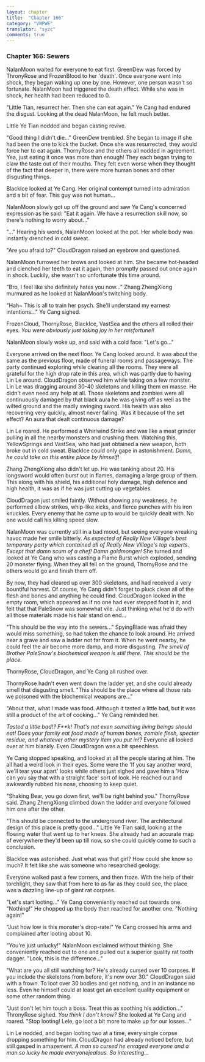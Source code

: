 ```yaml
---
layout: chapter
title:  "Chapter 166"
category: "VWPWE"
translator: "syzc"
comments: true
---
```


### Chapter 166: Sewers

NalanMoon waited for everyone to eat first. GreenDew was forced by ThronyRose and FrozenBlood to her 'death'. Once everyone went into shock, they began waking up one by one. However, one person wasn't so fortunate. NalanMoon had triggered the death effect. While she was in shock, her health had been reduced to 0.

"Little Tian, resurrect her. Then she can eat again." Ye Cang had endured the disgust. Looking at the dead NalanMoon, he felt much better.

Little Ye Tian nodded and began casting revive.

"Good thing I didn't die..." GreenDew trembled. She began to image if she had been the one to kick the bucket. Once she was resurrected, they would force her to eat again. ThornyRose and the others all nodded in agreement. Yea, just eating it once was more than enough! They each began trying to claw the taste out of their mouths. They felt even worse when they thought of the fact that deeper in, there were more human bones and other disgusting things.

BlackIce looked at Ye Cang. Her original contempt turned into admiration and a bit of fear. This guy was not human...

NalanMoon slowly got up off the ground and saw Ye Cang's concerned expression as he said: "Eat it again. We have a resurrection skill now, so there's nothing to worry about..."

"..." Hearing his words, NalanMoon looked at the pot. Her whole body was instantly drenched in cold sweat.

"Are you afraid to?" CloudDragon raised an eyebrow and questioned.

NalanMoon furrowed her brows and looked at him. She became hot-headed and clenched her teeth to eat it again, then promptly passed out once again in shock. Luckily, she wasn't so unfortunate this time around.

"Bro, I feel like she definitely hates you now..." Zhang ZhengXiong murmured as he looked at NalanMoon's twitching body.

"Hah~ This is all to train her psych. She'll understand my earnest intentions..." Ye Cang sighed.

FrozenCloud, ThornyRose, BlackIce, VastSea and the others all rolled their eyes. *You were obviously just taking joy in her misfortune!!*

NalanMoon slowly woke up, and said with a cold face: "Let's go..."

Everyone arrived on the next floor. Ye Cang looked around. It was about the same as the previous floor, made of funeral rooms and passageways. The party continued exploring while clearing all the rooms. They were all grateful for the high drop rate in this area, which was partly due to having Lin Le around. CloudDragon observed him while taking on a few monster. Lin Le was dragging around 30-40 skeletons and killing them en masse. He didn't even need any help at all. Those skeletons and zombies were all continuously damaged by that black aura he was giving off as well as the wilted ground and the madly swinging sword. His health was also recovering very quickly, almost never falling. Was it because of the set effect? An aura that dealt continuous damage?

Lin Le roared. He performed a Whirlwind Strike and was like a meat grinder pulling in all the nearby monsters and crushing them. Watching this, YellowSprings and VastSea, who had just obtained a new weapon, both broke out in cold sweat. BlackIce could only gape in astonishment. *Damn, he could take on this entire place by himself!*

Zhang ZhengXiong also didn't let up. He was tanking about 20. His longsword would often burst out in flames, damaging a large group of them. This along with his shield, his additional holy damage, high defence and high health, it was as if he was just cutting up vegetables.

CloudDragon just smiled faintly. Without showing any weakness, he performed elbow strikes, whip-like kicks, and fierce punches with his iron knuckles. Every enemy that he came up to would be quickly dealt with. No one would call his killing speed slow.

NalanMoon was currently still in a bad mood, but seeing everyone wreaking havoc made her smile bitterly. *As expected of Really New Village's best temporary party which contained all of Really New Village's top experts. Except that damn scum of a chef! Damn goldmonger!* She turned and looked at Ye Cang who was casting a Flame Burst which exploded, sending 20 monster flying. When they all fell on the ground, ThornyRose and the others would go and finish them off.

By now, they had cleared up over 300 skeletons, and had received a very bountiful harvest. Of course, Ye Cang didn't forget to pluck clean all of the flesh and bones and anything he could find. CloudDragon looked in the empty room, which appeared as if no one had ever stepped foot in it, and felt that that PaleSnow was somewhat vile. Just thinking what he'd do with all those materials made his hair stand on end...

"This should be the way into the sewers..." SpyingBlade was afraid they would miss something, so had taken the chance to look around. He arrived near a grave and saw a ladder not far from it. When he went nearby, he could feel the air become more damp, and more disgusting. *The smell of Brother PaleSnow's biochemical weapon is still there. This should be the place.*

ThornyRose, CloudDragon, and Ye Cang all rushed over.

ThornyRose hadn't even went down the ladder yet, and she could already smell that disgusting smell. "This should be the place where all those rats we poisoned with the biochemical weapons are..."

"About that, what I made was food. Although it tasted a little bad, but it was still a product of the art of cooking..." Ye Cang reminded her.

*Tasted a little bad!? F\*\*k! That's not even something living beings should eat! Does your family eat food made of human bones, zombie flesh, specter residue, and whatever other mystery item you put in!?* Everyone all looked over at him blankly. Even CloudDragon was a bit speechless.

Ye Cang stopped speaking, and looked at all the people staring at him. The all had a weird look in their eyes. Some were the 'If you say another word, we'll tear your apart' looks while others just sighed and gave him a 'How can you say that with a straight face' sort of look. He reached out and awkwardly rubbed his nose, choosing to keep quiet.

"Shaking Bear, you go down first, we'll be right behind you." ThornyRose said. Zhang ZhengXiong climbed down the ladder and everyone followed him one after the other.

"This should be connected to the underground river. The architectural design of this place is pretty good..." Little Ye Tian said, looking at the flowing water that went up to her knees. She already had an accurate map of everywhere they'd been up till now, so she could quickly come to such a conclusion.

BlackIce was astonished. Just what was that girl? How could she know so much? It felt like she was someone who researched geology.

Everyone walked past a few corners, and then froze. With the help of their torchlight, they saw that from here to as far as they could see, the place was a dazzling line-up of giant rat corpses. 

"Let's start looting..." Ye Cang conveniently reached out towards one. "Nothing!" He chopped up the body then reached for another one. "Nothing again!"

"Just how low is this monster's drop-rate!" Ye Cang crossed his arms and complained after looting about 10.

"You're just unlucky!" NalanMoon exclaimed without thinking. She conveniently reached out to one and pulled out a superior quality rat tooth dagger. "Look, this is the difference..."

"What are you all still watching for? He's already cursed over 10 corpses. If you include the skeletons from before, it's now over 30." CloudDragon said with a frown. To loot over 30 bodies and get nothing, and in an instance no less. Even he himself could at least get an excellent quality equipment or some other random thing.

"Just don't let him touch a boss. Treat this as soothing his addiction..." ThronyRose sighed. *You think I don't know?* She looked at Ye Cang and roared. "Stop looting! Lele, go loot a bit more to make up for our losses..."

Lin Le nodded, and began looting two at a time, every single corpse dropping something for him. CloudDragon had already noticed before, but still gasped in amazement. *A man so cursed he enraged everyone and a man so lucky he made everyonejealous. So interesting...*
